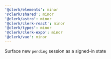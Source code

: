 ```yaml
---
'@clerk/elements': minor
'@clerk/shared': minor
'@clerk/astro': minor
'@clerk/clerk-react': minor
'@clerk/types': minor
'@clerk/clerk-expo': minor
'@clerk/vue': minor
---
```


Surface new `pending` session as a signed-in state
